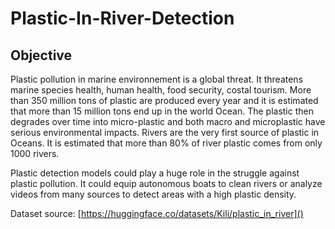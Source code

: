 # Plastic-In-River-Detection

## Objective

Plastic pollution in marine environnement is a global threat. It threatens marine species health, human health, food security, costal tourism. More than 350 million tons of plastic are produced every year and it is estimated that more than 15 million tons end up in the world Ocean. The plastic then degrades over time into micro-plastic and both macro and microplastic have serious environmental impacts. Rivers are the very first source of plastic in Oceans. It is estimated that more than 80% of river plastic comes from only 1000 rivers.

Plastic detection models could play a huge role in the struggle against plastic pollution. It could equip autonomous boats to clean rivers or analyze videos from many sources to detect areas with a high plastic density.

Dataset source: [https://huggingface.co/datasets/Kili/plastic_in_river]()

##
